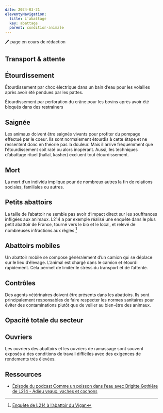 ```yaml
---
date: 2024-03-21
eleventyNavigation:
  title: L’abattage
  key: abattage
  parent: condition-animale
---
```


🖊️ page en cours de rédaction

## Transport & attente

## Étourdissement

Étourdissement par choc électrique dans un bain d’eau pour les volailles après avoir été pendues par les pattes.

Étourdissement par perforation du crâne pour les bovins après avoir été bloqués dans des restrainers

## Saignée

Les animaux doivent être saignés vivants pour profiter du pompage effectué par le coeur.
Ils sont normalement étourdis à cette étape et ne ressentent donc en théorie pas la douleur.
Mais il arrive fréquemment que l’étourdissement soit raté ou alors inopérant.
Aussi, les techniques d’abattage rituel (hallal, kasher) excluent tout étourdissement.

## Mort

La mort d’un individu implique pour de nombreux autres la fin de relations sociales, familiales ou autres.

## Petits abattoirs

La taille de l’abattoir ne semble pas avoir d’impact direct sur les souffrances infligées aux animaux.
L214 a par exemple réalisé une enquête dans le plus petit abattoir de France, tourné vers le bio et le local, et relevé de nombreuses infractions aux règles [^l214vigan]

## Abattoirs mobiles

Un abattoir mobile se compose généralement d’un camion qui se déplace sur le lieu d’élevage.
L’animal est chargé dans le camion et étourdi rapidement.
Cela permet de limiter le stress du transport et de l’attente.

## Contrôles

Des agents vétérinaires doivent être présents dans les abattoirs.
Ils sont principalement responsables de faire respecter les normes sanitaires pour éviter des contaminations plutôt que de veiller au bien-être des animaux.

## Opacité totale du secteur

## Ouvriers

Les ouvriers des abattoirs et les ouvriers de ramassage sont souvent exposés à des conditions de travail difficiles avec des exigences de rendements très élevées.

## Ressources

- [Épisode du podcast Comme un poisson dans l’eau avec Brigitte Gothière de L214 - Adieu veaux, vaches et cochons](https://commeunpoissondansleau.s321.top/episodes/02-1-adieu-veaux-vaches-cochons-poulets-brigitte-gothiere/)




[^l214vigan]: [Enquête de L214 à l’abattoir du Vigan](https://www.l214.com/enquetes/2016/abattoir-made-in-france/le-vigan/)
